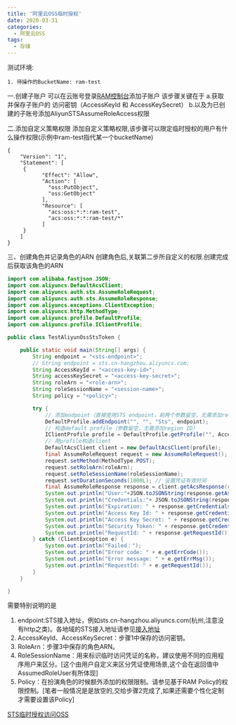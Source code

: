 ```yaml
---
title: '阿里云OSS临时授权'
date: 2020-03-31
categories: 
  - 阿里云OSS
tags:
  - 存储
---
```

测试环境:

```
1. 待操作的BucketName: ram-test
```

一.创建子账户
可以在云账号登录[RAM控制台](https://ram.console.aliyun.com/users)添加子账户
该步骤关键在于
a.获取并保存子账户的 访问密钥（AccessKeyId 和 AccessKeySecret）
b.以及为已创建的子账号添加AliyunSTSAssumeRoleAccess权限

二.添加自定义策略权限
添加自定义策略权限,该步骤可以限定临时授权的用户有什么操作权限(示例中ram-test指代某一个bucketName)

```
{
    "Version": "1",
    "Statement": [
     {
           "Effect": "Allow",
           "Action": [
             "oss:PutObject",
             "oss:GetObject"
           ],
           "Resource": [
             "acs:oss:*:*:ram-test",
             "acs:oss:*:*:ram-test/*"
           ]
     }
    ]
}
```

三、创建角色并记录角色的ARN
创建角色后,关联第二步所自定义的权限.创建完成后获取该角色的ARN

```java
import com.alibaba.fastjson.JSON;
import com.aliyuncs.DefaultAcsClient;
import com.aliyuncs.auth.sts.AssumeRoleRequest;
import com.aliyuncs.auth.sts.AssumeRoleResponse;
import com.aliyuncs.exceptions.ClientException;
import com.aliyuncs.http.MethodType;
import com.aliyuncs.profile.DefaultProfile;
import com.aliyuncs.profile.IClientProfile;

public class TestAliyunOssStsToken {

    public static void main(String[] args) {
        String endpoint = "<sts-endpoint>";
        // String endpoint = sts.cn-hangzhou.aliyuncs.com;
        String AccessKeyId = "<access-key-id>";
        String accessKeySecret = "<access-key-secret>";
        String roleArn = "<role-arn>";
        String roleSessionName = "<session-name>";
        String policy = "<policy>";

        try {
            // 添加endpoint（直接使用STS endpoint，前两个参数留空，无需添加region ID）
            DefaultProfile.addEndpoint("", "", "Sts", endpoint);
            // 构造default profile（参数留空，无需添加region ID）
            IClientProfile profile = DefaultProfile.getProfile("", AccessKeyId, accessKeySecret);
            // 用profile构造client
            DefaultAcsClient client = new DefaultAcsClient(profile);
            final AssumeRoleRequest request = new AssumeRoleRequest();
            request.setMethod(MethodType.POST);
            request.setRoleArn(roleArn);
            request.setRoleSessionName(roleSessionName);
            request.setDurationSeconds(1000L); // 设置凭证有效时间
            final AssumeRoleResponse response = client.getAcsResponse(request);
            System.out.println("User:"+JSON.toJSONString(response.getAssumedRoleUser()));
            System.out.println("Credentials:"+ JSON.toJSONString(response.getCredentials()));
            System.out.println("Expiration: " + response.getCredentials().getExpiration());
            System.out.println("Access Key Id: " + response.getCredentials().getAccessKeyId());
            System.out.println("Access Key Secret: " + response.getCredentials().getAccessKeySecret());
            System.out.println("Security Token: " + response.getCredentials().getSecurityToken());
            System.out.println("RequestId: " + response.getRequestId());
        } catch (ClientException e) {
            System.out.println("Failed：");
            System.out.println("Error code: " + e.getErrCode());
            System.out.println("Error message: " + e.getErrMsg());
            System.out.println("RequestId: " + e.getRequestId());
        }
    }

}

```

需要特别说明的是

1. endpoint:STS接入地址，例如sts.cn-hangzhou.aliyuncs.com(杭州,注意没有http之类)。各地域的STS接入地址请参见[接入地址](https://help.aliyun.com/document_detail/66053.html?spm=a2c4g.11186623.2.23.3cb1107emZlciL#reference-sdg-3pv-xdb)
2. AccessKeyId、AccessKeySecret：步骤1中保存的访问密钥。
3. RoleArn：步骤3中保存的角色ARN。
4. RoleSessionName：用来标识临时访问凭证的名称，建议使用不同的应用程序用户来区分。[这个由用户自定义来区分凭证使用场景,这个会在返回值中AssumedRoleUser有所体现]
5. Policy：在扮演角色的时候额外添加的权限限制。请参见基于RAM Policy的权限控制。[笔者一般情况是是放空的,交给步骤2完成了,如果还需要个性化定制才需要设置该Policy]

[STS临时授权访问OSS](https://help.aliyun.com/document_detail/100624.html?spm=a2c4g.11186623.6.706.1deb7774EN7jjQ)
